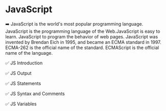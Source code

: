 # JavaScript

➡️ JavaScript is the world's most popular programming language. JavaScript is the programming language of the Web.JavaScript is easy to learn. JavaScript to program the behavior of web pages. JavaScript was invented by Brendan Eich in 1995, and became an ECMA standard in 1997. ECMA-262 is the official name of the standard. ECMAScript is the official name of the language.

✅ JS Introduction

✅ JS Output

✅ JS Statements

✅ JS Syntax and Comments

✅ JS Variables